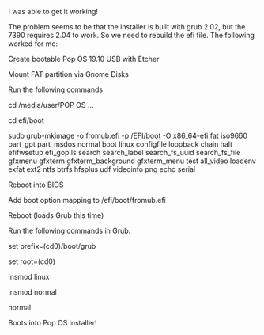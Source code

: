 I was able to get it working!

The problem seems to be that the installer is built with grub 2.02, but the 7390 requires 2.04 to work. So we need to rebuild the efi file. The following worked for me:

Create bootable Pop OS 19.10 USB with Etcher

Mount FAT partition via Gnome Disks

Run the following commands

cd /media/user/POP OS ...

cd efi/boot

sudo grub-mkimage -o fromub.efi -p /EFI/boot -O x86_64-efi fat iso9660 part_gpt part_msdos normal boot linux configfile loopback chain halt efifwsetup efi_gop ls search search_label search_fs_uuid search_fs_file gfxmenu gfxterm gfxterm_background gfxterm_menu test all_video loadenv exfat ext2 ntfs btrfs hfsplus udf videoinfo png echo serial

Reboot into BIOS

Add boot option mapping to /efi/boot/fromub.efi

Reboot (loads Grub this time)

Run the following commands in Grub:

set prefix=(cd0)/boot/grub

set root=(cd0)

insmod linux

insmod normal

normal

Boots into Pop OS installer!
